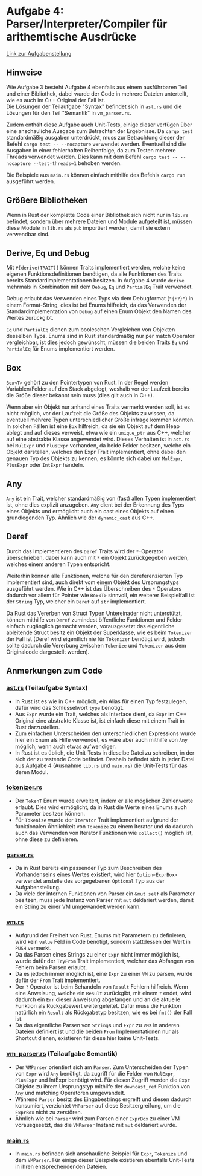 # Aufgabe 4: Parser/Interpreter/Compiler für arithemtische Ausdrücke
[Link zur Aufgabenstellung](https://sulzmann.github.io/SoftwareProjekt/schein.html#(6))

## Hinweise
Wie Aufgabe 3 besteht Aufgabe 4 ebenfalls aus einem ausführbaren Teil und einer Bibliothek, dabei wurde der Code in mehrere Dateien unterteilt, wie es auch im C++ Original der Fall ist.  
Die Lösungen der Teilaufgabe "Syntax" befindet sich in `ast.rs` und die Lösungen für den Teil "Semantik" in `vm_parser.rs`.

Zudem enthält diese Aufgabe auch Unit-Tests, einige dieser verfügen über eine anschauliche Ausgabe zum Betrachten der Ergebnisse. Da `cargo test` standardmäßig ausgaben unterdrückt, muss zur Betrachtung dieser der Befehl `cargo test -- --nocapture` verwendet werden. Eventuell sind die Ausgaben in einer fehlerhaften Reihenfolge, da zum Testen mehrere Threads verwendet werden. Dies kann mit dem Befehl `cargo test -- --nocapture --test-threads=1` behoben werden.

Die Beispiele aus `main.rs` können einfach mithilfe des Befehls `cargo run` ausgeführt werden.



## Größere Bibliotheken
Wenn in Rust der komplette Code einer Bibliothek sich nicht nur in `lib.rs` befindet, sondern über mehrere Dateien und Module aufgeteilt ist, müssen diese Module in `lib.rs` als `pub` importiert werden, damit sie extern verwendbar sind.

## Derive, Eq und Debug
Mit `#[derive(TRAIT)]` können Traits implementiert werden, welche keine eigenen Funktionsdefinitionen benötigen, da alle Funktionen des Traits bereits Standardimplementationen besitzen. In Aufgabe 4 wurde `derive` mehrmals in Kombination mit dem `Debug`, `Eq` und `PartialEq` Trait verwendet.

Debug erlaubt das Verwenden eines Typs via dem Debugformat (`"{:?}"`) in einem Format-String, dies ist bei Enums hilfreich, da das Verwenden der Standardimplementation von `Debug` auf einen Enum Objekt den Namen des Wertes zurückgibt.

`Eq` und `PartialEq` dienen zum booleschen Vergleichen von Objekten desselben Typs. Enums sind in Rust standardmäßig nur per match Operator vergleichbar, ist dies jedoch gewünscht, müssen die beiden Traits `Eq` und `PartialEq` für Enums implementiert werden.

## Box
`Box<T>` gehört zu den Pointertypen von Rust. In der Regel werden Variablen/Felder auf den Stack abgelegt, weshalb vor der Laufzeit bereits die Größe dieser bekannt sein muss (dies gilt auch in C++). 

Wenn aber ein Objekt nur anhand eines Traits vermerkt werden soll, ist es nicht möglich, vor der Laufzeit die Größe des Objekts zu wissen, da eventuell mehrere Typen unterschiedlicher Größe infrage kommen könnten. In solchen Fällen ist eine `Box` hilfreich, da sie ein Objekt auf dem Heap ablegt und auf dieses verweist, etwa wie ein `unique_ptr` aus C++, welcher auf eine abstrakte Klasse angewendet wird. Dieses Verhalten ist in `ast.rs` bei `MulExpr` und `PlusExpr` vorhanden, da beide Felder besitzen, welche ein Objekt darstellen, welches den Expr Trait implementiert, ohne dabei den genauen Typ des Objekts zu kennen, es könnte sich dabei um `MulExpr`, `PlusExpr` oder `IntExpr` handeln.

## Any
`Any` ist ein Trait, welcher standardmäßig von (fast) allen Typen implementiert ist, ohne dies explizit anzugeben. `Any` dient bei der Erkennung des Typs eines Objekts und ermöglicht auch ein cast eines Objekts auf einen grundlegenden Typ. Ähnlich wie der `dynamic_cast` aus C++.

## Deref
Durch das Implementieren des `Deref` Traits wird der `*`-Operator überschrieben, dabei kann auch mit `*` ein Objekt zurückgegeben werden, welches einem anderen Typen entspricht. 

Weiterhin können alle Funktionen, welche für den dereferenzierten Typ implementiert sind, auch direkt vom einem Objekt des Ursprungstyps ausgeführt werden. Wie in C++ ist das Überschreiben des `*` Operators dadurch vor allem für Pointer wie `Box<T>` sinnvoll, ein weiterer Beispielfall ist der `String` Typ, welcher ein `Deref` auf `str` implementiert. 

Da Rust das Vererben von Struct Typen Untereinader nicht unterstützt, können mithilfe von `Deref` zumindest öffentliche Funktionen und Felder einfach zugänglich gemacht werden, vorausgesetzt das eigentliche ableitende Struct besitz ein Objekt der Superklasse, wie es beim `Tokenizer` der Fall ist (Deref wird eigentlich nie für `Tokenizer` benötigt wird, jedoch sollte dadurch die Vererbung zwischen `Tokenize` und `Tokenizer` aus dem Originalcode dargestellt werden).


## Anmerkungen zum Code
### [ast.rs](src/ast.rs) (Teilaufgabe Syntax)
- In Rust ist es wie in C++ möglich, ein Alias für einen Typ festzulegen, dafür wird das Schlüsselwort `type` benötigt.
- Aus `Expr` wurde ein Trait, welches als Interface dient, da `Expr` im C++ Original eine abstrakte Klasse ist, ist einfach diese mit einem Trait in Rust darzustellen.
- Zum einfachen Unterscheiden den unterschiedlichen Expressions wurde hier ein Enum als Hilfe verwendet, es wäre aber auch mithilfe von `Any` möglich, wenn auch etwas aufwendiger.
- In Rust ist es üblich, die Unit-Tests in dieselbe Datei zu schreiben, in der sich der zu testende Code befindet. Deshalb befindet sich in jeder Datei aus Aufgabe 4 (Ausnahme `lib.rs` und `main.rs`) die Unit-Tests für das deren Modul.

### [tokenizer.rs](src/tokenizer.rs)
- Der `TokenT` Enum wurde erweitert, indem er alle möglichen Zahlenwerte erlaubt. Dies wird ermöglicht, da in Rust die Werte eines Enums auch Parameter besitzen können.
- Für `Tokenize` wurde der `Iterator` Trait implementiert aufgrund der funktionalen Ähnlichkeit von `Tokenize` zu einem Iterator und da dadurch auch das Verwenden von Iterator Funktionen wie `collect()` möglich ist, ohne diese zu definieren.

### [parser.rs](src/parser.rs)
- Da in Rust bereits ein passender Typ zum Beschreiben des Vorhandenseins eines Wertes existiert, wird hier `Option<ExprBox>` verwendet anstelle des vorgegebenen `Optional` Typ aus der Aufgabenstellung.
- Da viele der internen Funktionen von Parser ein `&mut self` als Parameter besitzen, muss jede Instanz von Parser mit `mut` deklariert werden, damit ein String zu einer VM umgewandelt werden kann. 
    
### [vm.rs](src/vm.rs)
- Aufgrund der Freiheit von Rust, Enums mit Parametern zu definieren, wird kein `value` Feld in Code benötigt, sondern stattdessen der Wert in `PUSH` vermerkt.
- Da das Parsen eines Strings zu einer `Expr` nicht immer möglich ist, wurde dafür der `TryFrom` Trait implementiert, welcher das Abfangen von Fehlern beim Parsen erlaubt.
- Da es jedoch immer möglich ist, eine `Expr` zu einer `VM` zu parsen, wurde dafür der `From` Trait implementiert.
- Der `?` Operator ist beim Behandeln von `Result` Fehlern hilfreich. Wenn eine Anweisung, welche ein `Result` zurückgibt, mit einem `?` endet, wird dadurch ein `Err` dieser Anweisung abgefangen und an die aktuelle Funktion als Rückgabewert weitergeleitet. Dafür muss die Funktion natürlich ein `Result` als Rückgabetyp besitzen, wie es bei `fmt()` der Fall ist.
- Da das eigentliche Parsen von `String`s und `Expr` zu `VM`s in anderen Dateien definiert ist und die beiden `From` Implementationen nur als Shortcut dienen, existieren für diese hier keine Unit-Tests.

### [vm_parser.rs](src/vm_parser.rs) (Teilaufgabe Semantik)
- Der `VMParser` orientiert sich am `Parser`. Zum Unterscheiden der Typen von `Expr` wird `Any` benötigt, da zugriff für die Felder von `MulExpr`, `PlusExpr` und IntExpr benötigt wird. Für diesen Zugriff werden die `Expr` Objekte zu ihrem Ursprungstyp mithilfe der `downcast_ref` Funktion von `Any` und matching Operatoren umgewandelt.
- Während `Parser` besitz des Eingabestrings ergreift und diesen dadurch konsumiert, verzichtet `VMParser` auf diese Besitzergreifung, um die `ExprBox` nicht zu zerstören.
- Ähnlich wie bei `Parser` wird zum Parsen einer `ExprBox` zu einer VM vorausgesetzt, das die `VMParser` Instanz mit `mut` deklariert wurde. 

### [main.rs](src/main.rs)
- In `main.rs` befinden sich anschauliche Beispiel für `Expr`, `Tokenize` und dem `VMParser`. Für einige dieser Beispiele existieren ebenfalls Unit-Tests in ihren entsprechendenden Dateien.

